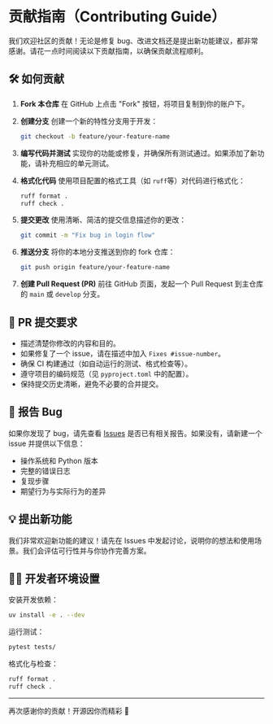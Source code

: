 # 贡献指南（Contributing Guide）

我们欢迎社区的贡献！无论是修复 bug、改进文档还是提出新功能建议，都非常感谢。请花一点时间阅读以下贡献指南，以确保贡献流程顺利。

## 🛠 如何贡献

1. **Fork 本仓库**
   在 GitHub 上点击 "Fork" 按钮，将项目复制到你的账户下。

2. **创建分支**
   创建一个新的特性分支用于开发：
   ```bash
   git checkout -b feature/your-feature-name
   ```

3. **编写代码并测试**
   实现你的功能或修复，并确保所有测试通过。如果添加了新功能，请补充相应的单元测试。

4. **格式化代码**
   使用项目配置的格式工具（如 `ruff`等）对代码进行格式化：
   ```bash
   ruff format .
   ruff check .
   ```

5. **提交更改**
   使用清晰、简洁的提交信息描述你的更改：
   ```bash
   git commit -m "Fix bug in login flow"
   ```

6. **推送分支**
   将你的本地分支推送到你的 fork 仓库：
   ```bash
   git push origin feature/your-feature-name
   ```

7. **创建 Pull Request (PR)**
   前往 GitHub 页面，发起一个 Pull Request 到主仓库的 `main` 或 `develop` 分支。

## 📝 PR 提交要求

- 描述清楚你修改的内容和目的。
- 如果修复了一个 issue，请在描述中加入 `Fixes #issue-number`。
- 确保 CI 构建通过（如自动运行的测试、格式检查等）。
- 遵守项目的编码规范（见 `pyproject.toml` 中的配置）。
- 保持提交历史清晰，避免不必要的合并提交。

## 🐞 报告 Bug

如果你发现了 bug，请先查看 [Issues](https://https://github.com/BiManuRobo/BiManuRobo/issues) 是否已有相关报告。如果没有，请新建一个 issue 并提供以下信息：

- 操作系统和 Python 版本
- 完整的错误日志
- 复现步骤
- 期望行为与实际行为的差异

## 💡 提出新功能

我们非常欢迎新功能的建议！请先在 Issues 中发起讨论，说明你的想法和使用场景。我们会评估可行性并与你协作完善方案。

## 🧑‍💻 开发者环境设置

安装开发依赖：
```bash
uv install -e . --dev
```

运行测试：
```bash
pytest tests/
```

格式化与检查：
```bash
ruff format .
ruff check .
```

---

再次感谢你的贡献！开源因你而精彩 🎉
